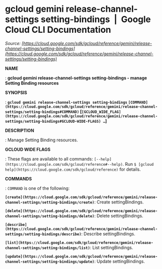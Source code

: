# gcloud gemini release-channel-settings setting-bindings  |  Google Cloud CLI Documentation

*Source: [https://cloud.google.com/sdk/gcloud/reference/gemini/release-channel-settings/setting-bindings](https://cloud.google.com/sdk/gcloud/reference/gemini/release-channel-settings/setting-bindings)*

**NAME**

: **gcloud gemini release-channel-settings setting-bindings - manage Setting Binding resources**

**SYNOPSIS**

: **`gcloud gemini release-channel-settings setting-bindings` `[COMMAND](https://cloud.google.com/sdk/gcloud/reference/gemini/release-channel-settings/setting-bindings#COMMAND)` [`[GCLOUD_WIDE_FLAG](https://cloud.google.com/sdk/gcloud/reference/gemini/release-channel-settings/setting-bindings#GCLOUD-WIDE-FLAGS) …`]**

**DESCRIPTION**

: Manage Setting Binding resources.

**GCLOUD WIDE FLAGS**

: These flags are available to all commands: `[--help](https://cloud.google.com/sdk/gcloud/reference#--help)`.
Run `$ [gcloud help](https://cloud.google.com/sdk/gcloud/reference)` for details.

**COMMANDS**

: ``COMMAND`` is one of the following:

**`[create](https://cloud.google.com/sdk/gcloud/reference/gemini/release-channel-settings/setting-bindings/create)`**:
Create settingBindings.

**`[delete](https://cloud.google.com/sdk/gcloud/reference/gemini/release-channel-settings/setting-bindings/delete)`**:
Delete settingBindings.

**`[describe](https://cloud.google.com/sdk/gcloud/reference/gemini/release-channel-settings/setting-bindings/describe)`**:
Describe settingBindings.

**`[list](https://cloud.google.com/sdk/gcloud/reference/gemini/release-channel-settings/setting-bindings/list)`**:
List settingBindings.

**`[update](https://cloud.google.com/sdk/gcloud/reference/gemini/release-channel-settings/setting-bindings/update)`**:
Update settingBindings.